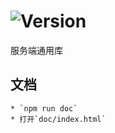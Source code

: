 # ![Version](https://img.shields.io/badge/version-15.243.77-green.svg)

服务端通用库

## 文档
    * `npm run doc`
    * 打开`doc/index.html`